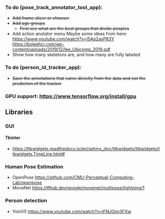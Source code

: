 ### To do (pose_track_annotator_tool_app):

- ~~Add frame slicer or chooser~~
- ~~Add age groups~~
    - ~~First see what are the best groups that divide peoples~~
- Add action anotator menu
    Maybe some ideas from here: https://www.youtube.com/watch?v=I5Aq2asP83Y
    https://boleehci.com/wp-content/uploads/2019/12/lee_Ubicomp_2019.pdf
- Show how many skeletons are, and how many are fully labeled


### To do (person_id_tracker_app):

- ~~Save the annotations that came directly from the data and not the prediction of the tracker~~

### GPU support: https://www.tensorflow.org/install/gpu

## Libraries

### GUI
#### Tkinter
- https://ttkwidgets.readthedocs.io/en/sphinx_doc/ttkwidgets/ttkwidgets/ttkwidgets.TimeLine.html#

### Human Pose Estimation
- OpenPose https://github.com/CMU-Perceptual-Computing-Lab/openpose
- MoveNet https://tfhub.dev/google/movenet/multipose/lightning/1

### Person detection
- YoloV5 https://www.youtube.com/watch?v=tFNJGim3FXw